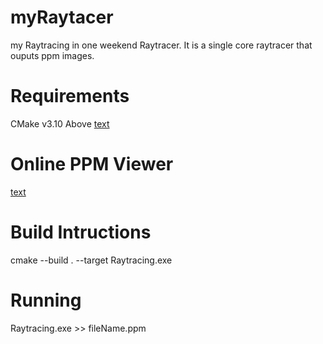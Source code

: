 # myRaytacer
my Raytracing in one weekend Raytracer. It is a single core raytracer that ouputs ppm images.

# Requirements
CMake v3.10 Above 
[text](https://cmake.org/download/)

# Online PPM Viewer
[text](https://www.cs.rhodes.edu/welshc/COMP141_F16/ppmReader.html)

# Build Intructions
cmake --build . --target Raytracing.exe

# Running
Raytracing.exe >> fileName.ppm 